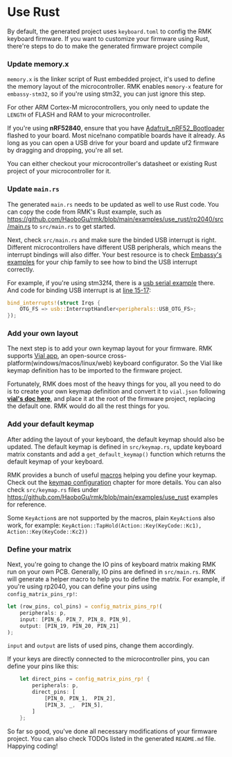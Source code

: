 # Use Rust

By default, the generated project uses `keyboard.toml` to config the RMK keyboard firmware. If you want to customize your firmware using Rust, there're steps to do to make the generated firmware project compile

### Update memory.x

`memory.x` is the linker script of Rust embedded project, it's used to define the memory layout of the microcontroller. RMK enables `memory-x` feature for `embassy-stm32`, so if you're using stm32, you can just ignore this step.

For other ARM Cortex-M microcontrollers, you only need to update the `LENGTH` of FLASH and RAM to your microcontroller.

If you're using **nRF52840**, ensure that you have [Adafruit_nRF52_Bootloader](https://github.com/adafruit/Adafruit_nRF52_Bootloader) flashed to your board. Most nice!nano compatible boards have it already. As long as you can open a USB drive for your board and update uf2 firmware by dragging and dropping, you're all set.

You can either checkout your microcontroller's datasheet or existing Rust project of your microcontroller for it.

### Update `main.rs`

The generated `main.rs` needs to be updated as well to use Rust code. You can copy the code from RMK's Rust example, such as <https://github.com/HaoboGu/rmk/blob/main/examples/use_rust/rp2040/src/main.rs> to `src/main.rs` to get started.

Next, check `src/main.rs` and make sure the binded USB interrupt is right. Different microcontrollers have different USB peripherals, which means the interrupt bindings will also differ. Your best resource is to check [Embassy's examples](https://github.com/embassy-rs/embassy/tree/main/examples) for your chip family to see how to bind the USB interrupt correctly.

For example, if you're using stm32f4, there is a [usb serial example](https://github.com/embassy-rs/embassy/blob/main/examples/stm32f4/src/bin/usb_serial.rs) there. And code for binding USB interrupt is at [line 15-17](https://github.com/embassy-rs/embassy/blob/main/examples/stm32f4/src/bin/usb_serial.rs#L15-L17):

```rust
bind_interrupts!(struct Irqs {
    OTG_FS => usb::InterruptHandler<peripherals::USB_OTG_FS>;
});
```

### Add your own layout

The next step is to add your own keymap layout for your firmware. RMK supports [Vial app](https://get.vial.today/), an open-source cross-platform(windows/macos/linux/web) keyboard configurator. So the Vial like keymap definition has to be imported to the firmware project.

Fortunately, RMK does most of the heavy things for you, all you need to do is to create your own keymap definition and convert it to `vial.json` following **[vial's doc here](https://get.vial.today/docs/porting-to-via.html)**, and place it at the root of the firmware project, replacing the default one. RMK would do all the rest things for you.

### Add your default keymap

After adding the layout of your keyboard, the default keymap should also be updated. The default keymap is defined in `src/keymap.rs`, update keyboard matrix constants and add a `get_default_keymap()` function which returns the default keymap of your keyboard.

RMK provides a bunch of useful [macros](https://docs.rs/rmk/latest/rmk/#macros) helping you define your keymap. Check out the [keymap configuration](../configuration/keymap_configuration) chapter for more details. You can also check `src/keymap.rs` files under <https://github.com/HaoboGu/rmk/blob/main/examples/use_rust> examples for reference.

Some `KeyAction`s are not supported by the macros, plain `KeyAction`s also work, for example: `KeyAction::TapHold(Action::Key(KeyCode::Kc1), Action::Key(KeyCode::Kc2))`

### Define your matrix

Next, you're going to change the IO pins of keyboard matrix making RMK run on your own PCB. Generally, IO pins are defined in `src/main.rs`. RMK will generate a helper macro to help you to define the matrix. For example, if you're using rp2040, you can define your pins using `config_matrix_pins_rp!`:

```rust
let (row_pins, col_pins) = config_matrix_pins_rp!(
    peripherals: p,
    input: [PIN_6, PIN_7, PIN_8, PIN_9],
    output: [PIN_19, PIN_20, PIN_21]
);
```

`input` and `output` are lists of used pins, change them accordingly.

If your keys are directly connected to the microcontroller pins, you can define your pins like this:

```rust
    let direct_pins = config_matrix_pins_rp! {
        peripherals: p,
        direct_pins: [
            [PIN_0, PIN_1,  PIN_2],
            [PIN_3, _,  PIN_5],
        ]
    };
```

So far so good, you've done all necessary modifications of your firmware project. You can also check TODOs listed in the generated `README.md` file. Happying coding!
